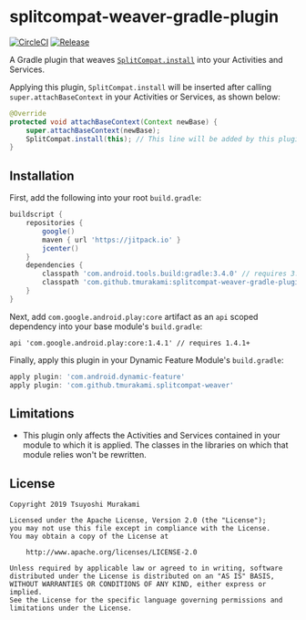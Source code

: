 # splitcompat-weaver-gradle-plugin

[![CircleCI](https://circleci.com/gh/tmurakami/splitcompat-weaver-gradle-plugin.svg?style=shield)](https://circleci.com/gh/tmurakami/splitcompat-weaver-gradle-plugin)
[![Release](https://jitpack.io/v/tmurakami/splitcompat-weaver-gradle-plugin.svg)](https://jitpack.io/#tmurakami/splitcompat-weaver-gradle-plugin)

A Gradle plugin that weaves [`SplitCompat.install`](https://developer.android.com/reference/com/google/android/play/core/splitcompat/SplitCompat.html#install(android.content.Context)) into your
Activities and Services.

Applying this plugin, `SplitCompat.install` will be inserted after
calling `super.attachBaseContext` in your Activities or Services, as
shown below:

```java
@Override
protected void attachBaseContext(Context newBase) {
    super.attachBaseContext(newBase);
    SplitCompat.install(this); // This line will be added by this plugin.
}
```

## Installation

First, add the following into your root `build.gradle`:

```groovy
buildscript {
    repositories {
        google()
        maven { url 'https://jitpack.io' }
        jcenter()
    }
    dependencies {
        classpath 'com.android.tools.build:gradle:3.4.0' // requires 3.4.0+
        classpath 'com.github.tmurakami:splitcompat-weaver-gradle-plugin:0.1.0'
    }
}
```

Next, add `com.google.android.play:core` artifact as an `api` scoped
dependency into your base module's `build.gradle`:

```
api 'com.google.android.play:core:1.4.1' // requires 1.4.1+
```

Finally, apply this plugin in your Dynamic Feature Module's `build.gradle`:

```groovy
apply plugin: 'com.android.dynamic-feature'
apply plugin: 'com.github.tmurakami.splitcompat-weaver'
```

## Limitations

- This plugin only affects the Activities and Services contained in your
module to which it is applied. The classes in the libraries on which
that module relies won't be rewritten.

## License

```
Copyright 2019 Tsuyoshi Murakami

Licensed under the Apache License, Version 2.0 (the "License");
you may not use this file except in compliance with the License.
You may obtain a copy of the License at

    http://www.apache.org/licenses/LICENSE-2.0

Unless required by applicable law or agreed to in writing, software
distributed under the License is distributed on an "AS IS" BASIS,
WITHOUT WARRANTIES OR CONDITIONS OF ANY KIND, either express or implied.
See the License for the specific language governing permissions and
limitations under the License.
```
